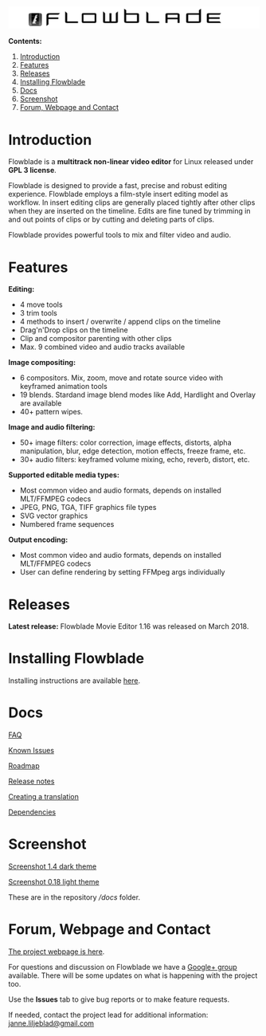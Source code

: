 
![Flowblade](flowblade-trunk/Flowblade/res/img/header_text.png "Flowblade")

**Contents:**
  1. [Introduction](https://github.com/jliljebl/flowblade#introduction)
  1. [Features](https://github.com/jliljebl/flowblade#features)
  1. [Releases](https://github.com/jliljebl/flowblade#releases)
  1. [Installing Flowblade](https://github.com/jliljebl/flowblade#installing-flowblade)
  1. [Docs](https://github.com/jliljebl/flowblade#docs)
  1. [Screenshot](https://github.com/jliljebl/flowblade#screenshot)
  1. [Forum, Webpage and Contact](https://github.com/jliljebl/flowblade#forum-webpage-and-contact)

# Introduction

Flowblade is a **multitrack non-linear video editor** for Linux released under **GPL 3 license**.

Flowblade is designed to provide a fast, precise and robust editing experience. Flowblade employs a film-style insert editing model as workflow. In insert editing clips are generally placed tightly after other clips when they are inserted on the timeline. Edits are fine tuned by trimming in and out points of clips or by cutting and deleting parts of clips.

Flowblade provides powerful tools to mix and filter video and audio.

# Features

**Editing:**

  * 4 move tools
  * 3 trim tools
  * 4 methods to insert / overwrite / append clips on the timeline
  * Drag'n'Drop clips on the timeline
  * Clip and compositor parenting with other clips
  * Max. 9 combined video and audio tracks available

**Image compositing:**

  * 6 compositors. Mix, zoom, move and rotate source video with keyframed animation tools
  * 19 blends. Stardand image blend modes like Add, Hardlight and Overlay are available
  * 40+ pattern wipes. 

**Image and audio filtering:**

  * 50+ image filters: color correction, image effects, distorts, alpha manipulation, blur, edge detection, motion effects, freeze frame, etc.
  * 30+ audio filters: keyframed volume mixing, echo, reverb, distort, etc.

**Supported editable media types:**

  * Most common video and audio formats, depends on installed MLT/FFMPEG codecs
  * JPEG, PNG, TGA, TIFF graphics file types
  * SVG vector graphics
  * Numbered frame sequences 

**Output encoding:**

  * Most common video and audio formats, depends on installed MLT/FFMPEG codecs
  * User can define rendering by setting FFMpeg args individually
        
# Releases

**Latest release:** Flowblade Movie Editor 1.16 was released on March 2018.


# Installing Flowblade

Installing instructions are available [here](./flowblade-trunk/docs/INSTALLING.md).

# Docs

[FAQ](./flowblade-trunk/docs/FAQ.md)

[Known Issues](./flowblade-trunk/docs/KNOWN_ISSUES.md)

[Roadmap](./flowblade-trunk/docs/ROADMAP.md)

[Release notes](./flowblade-trunk/docs/RELEASE_NOTES.md)

[Creating a translation](./flowblade-trunk/docs/CREATING_TRANSLATION.md)

[Dependencies](./flowblade-trunk/docs/DEPENDENCIES.md)



# Screenshot

[Screenshot 1.4 dark theme](./flowblade-trunk/docs/Screenshot-1-4-dark.png)

[Screenshot 0.18 light theme](./flowblade-trunk/docs/Screenshot-0-18.png)

These are in the repository */docs* folder.


# Forum, Webpage and Contact

[The project webpage is here](http://jliljebl.github.io/flowblade/). 

For questions and discussion on Flowblade we have a [Google+ group](https://plus.google.com/u/0/communities/103860400113389238474) available. There will be some updates on what is happening with the project too.

Use the **Issues** tab to give bug reports or to make feature requests.

If needed, contact the project lead for additional information: janne.liljeblad@gmail.com
